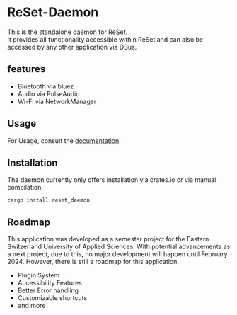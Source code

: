 # ReSet-Daemon
This is the standalone daemon for [ReSet]().\
It provides all functionality accessible within ReSet and can also be accessed by any other application via DBus.

## features

- Bluetooth via bluez
- Audio via PulseAudio
- Wi-Fi via NetworkManager
## Usage
For Usage, consult the [documentation](https://docs.rs/reset_daemon/0.6.9/reset_daemon/).
## Installation
The daemon currently only offers installation via crates.io or via manual compilation:

```
cargo install reset_daemon
```
## Roadmap

This application was developed as a semester project for the Eastern Switzerland University of Applied Sciences.
With potential advancements as a next project, due to this, no major development will happen until February 2024.
However, there is still a roadmap for this application.

- Plugin System
- Accessibility Features
- Better Error handling
- Customizable shortcuts
- and more
